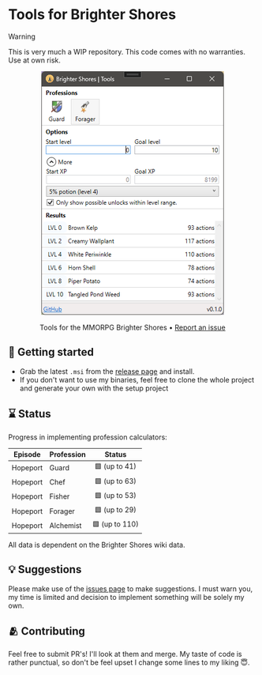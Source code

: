 # Tools for Brighter Shores

> [!WARNING]
> This is very much a WIP repository. This code comes with no warranties. Use at own risk.

<p align="center">
  <img src="docs/screenshot.png" /> 
</p>

<p align="center">Tools for the MMORPG Brighter Shores &bullet; <a href="https://github.com/MichelMichels/brighter-shores-tools/issues">Report an issue</a></p>

## 🥾 Getting started

- Grab the latest `.msi` from the [release page](https://github.com/MichelMichels/brighter-shores-tools/releases) and install.
- If you don't want to use my binaries, feel free to clone the whole project and generate your own with the setup project

## ⌛ Status

Progress in implementing profession calculators:

| Episode  | Profession |    Status     |
| -------- | ---------- | :-----------: |
| Hopeport | Guard      | 🟩 (up to 41)  |
| Hopeport | Chef       | 🟩 (up to 63)  |
| Hopeport | Fisher     | 🟩 (up to 53)  |
| Hopeport | Forager    | 🟩 (up to 29)  |
| Hopeport | Alchemist  | 🟩 (up to 110) |

All data is dependent on the Brighter Shores wiki data.

## 💡 Suggestions

Please make use of the [issues page](https://github.com/MichelMichels/brighter-shores-tools/issues) to make suggestions. I must warn you, my time is limited and decision to implement something will be solely my own.

## 🫂 Contributing

Feel free to submit PR's! I'll look at them and merge. My taste of code is rather punctual, so don't be feel upset I change some lines to my liking 😇.
